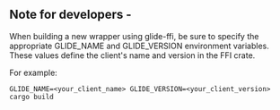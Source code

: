 ## Note for developers - 
When building a new wrapper using glide-ffi, be sure to specify the appropriate GLIDE_NAME and GLIDE_VERSION environment variables. These values define the client's name and version in the FFI crate.

For example:

```
GLIDE_NAME=<your_client_name> GLIDE_VERSION=<your_client_version> cargo build
```
